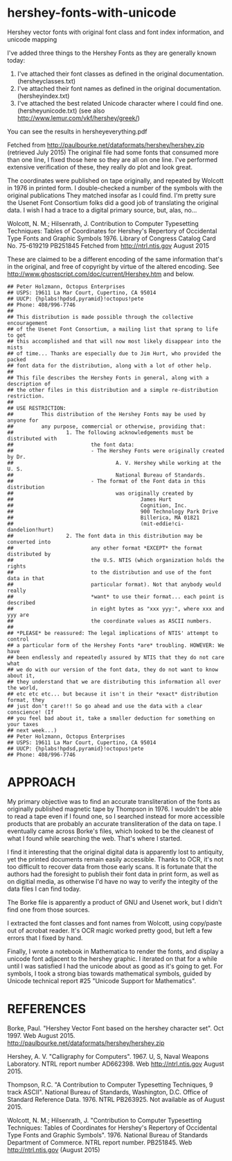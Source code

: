 # hershey-fonts-with-unicode

Hershey vector fonts with original font class and font index information, and unicode mapping

I've added three things to the Hershey Fonts as they are generally known today:

1. I've attached their font classes as defined in the original documentation. (hersheyclasses.txt)
2. I've attached their font names as defined in the original documentation. (hersheyindex.txt)
3. I've attached the best related Unicode character where I could find one. (hersheyunicode.txt) (see also http://www.lemur.com/vkf/hershey/greek/)

You can see the results in hersheyeverything.pdf

Fetched from http://paulbourke.net/dataformats/hershey/hershey.zip (retrieved July 2015)
The original file had some fonts that consumed more than one line, I
fixed those here so they are all on one line. I've performed extensive verification of
these, they really do plot and look great.

The coordinates were published on tape originally, and repeated by Wolcott in 1976
in printed form. I double-checked a number of the symbols with the original publications
They matched insofar as I could find. I'm pretty sure the Usenet Font Consortium folks
did a good job of translating the original data. I wish I had a trace to a digital primary
source, but, alas, no...

Wolcott, N. M.; Hilsenrath, J.
Contribution to Computer Typesetting Techniques: Tables of Coordinates for Hershey's Repertory of Occidental Type Fonts and Graphic Symbols
1976.
Library of Congress Catalog Card No. 75-619219
PB251845
Fetched from http://ntrl.ntis.gov August 2015

These are claimed to be a different encoding of the same information
that's in the original, and free of copyright by virtue of the
altered encoding. See http://www.ghostscript.com/doc/current/Hershey.htm and below.

    ## Peter Holzmann, Octopus Enterprises
    ## USPS: 19611 La Mar Court, Cupertino, CA 95014
    ## UUCP: {hplabs!hpdsd,pyramid}!octopus!pete
    ## Phone: 408/996-7746
    ## 
    ## This distribution is made possible through the collective encouragement
    ## of the Usenet Font Consortium, a mailing list that sprang to life to get
    ## this accomplished and that will now most likely disappear into the mists
    ## of time... Thanks are especially due to Jim Hurt, who provided the packed
    ## font data for the distribution, along with a lot of other help.
    ## 
    ## This file describes the Hershey Fonts in general, along with a description of
    ## the other files in this distribution and a simple re-distribution restriction.
    ## 
    ## USE RESTRICTION:
    ##         This distribution of the Hershey Fonts may be used by anyone for
    ##         any purpose, commercial or otherwise, providing that:
    ##                 1. The following acknowledgements must be distributed with
    ##                         the font data:
    ##                         - The Hershey Fonts were originally created by Dr.
    ##                                 A. V. Hershey while working at the U. S.
    ##                                 National Bureau of Standards.
    ##                         - The format of the Font data in this distribution
    ##                                 was originally created by
    ##                                         James Hurt
    ##                                         Cognition, Inc.
    ##                                         900 Technology Park Drive
    ##                                         Billerica, MA 01821
    ##                                         (mit-eddie!ci-dandelion!hurt)
    ##                 2. The font data in this distribution may be converted into
    ##                         any other format *EXCEPT* the format distributed by
    ##                         the U.S. NTIS (which organization holds the rights
    ##                         to the distribution and use of the font data in that
    ##                         particular format). Not that anybody would really
    ##                         *want* to use their format... each point is described
    ##                         in eight bytes as "xxx yyy:", where xxx and yyy are
    ##                         the coordinate values as ASCII numbers.
    ## 
    ## *PLEASE* be reassured: The legal implications of NTIS' attempt to control
    ## a particular form of the Hershey Fonts *are* troubling. HOWEVER: We have
    ## been endlessly and repeatedly assured by NTIS that they do not care what
    ## we do with our version of the font data, they do not want to know about it,
    ## they understand that we are distributing this information all over the world,
    ## etc etc etc... but because it isn't in their *exact* distribution format, they
    ## just don't care!!! So go ahead and use the data with a clear conscience! (If
    ## you feel bad about it, take a smaller deduction for something on your taxes
    ## next week...)
    ## Peter Holzmann, Octopus Enterprises
    ## USPS: 19611 La Mar Court, Cupertino, CA 95014
    ## UUCP: {hplabs!hpdsd,pyramid}!octopus!pete
    ## Phone: 408/996-7746

# APPROACH

My primary objective was to find an accurate transliteration of the fonts
as originally published magnetic tape by Thompson in 1976. I wouldn't be
able to read a tape even if I found one, so I searched instead for more
accessible products that are probably an accurate transliteration of the
data on tape. I eventually came across Borke's files, which looked to be
the cleanest of what I found while searching the web. That's where I started.

I find it interesting that the original digital data is apparently
lost to antiquity, yet the printed documents remain easily
accessible. Thanks to OCR, it's not too difficult to recover data
from those early scans. It is fortunate that the authors had the foresight
to publish their font data in print form, as well as on digitial media, as
otherwise I'd have no way to verify the integity of the data files
I can find today.

The Borke file is apparently a product of GNU and Usenet work, but I didn't find
one from those sources. 

I extracted the font classes and font names from Wolcott, using copy/paste
out of acrobat reader. It's OCR magic worked pretty good, but left a few errors
that I fixed by hand.

Finally, I wrote a notebook in Mathematica to render the fonts, and display
a unicode font adjacent to the hershey graphic. I iterated on that for a while
until I was satisfied I had the unicode about as good as it's going to get.
For symbols, I took a strong bias towards mathematical symbols, guided by
Unicode technical report #25 "Unicode Support for Mathematics".

# REFERENCES

Borke, Paul. "Hershey Vector Font based on the hershey character
set". Oct 1997. Web August 2015.  http://paulbourke.net/dataformats/hershey/hershey.zip

Hershey, A. V. "Calligraphy for Computers". 1967. U, S, Naval Weapons Laboratory.
NTRL report number AD662398. Web http://ntrl.ntis.gov August 2015.

Thompson, R.C. "A Contribution to Computer Typesetting Techniques, 9
track ASCII".  National Bureau of Standards, Washington, D.C. Office
of Standard Reference Data.  1976.  NTRL PB263925. Not available as
of August 2015.

Wolcott, N. M.; Hilsenrath, J.  "Contribution to Computer
Typesetting Techniques: Tables of Coordinates for Hershey's
Repertory of Occidental Type Fonts and Graphic
Symbols". 1976. National Bureau of Standards Department of
Commerce. NTRL report number. PB251845. Web
http://ntrl.ntis.gov (August 2015)
